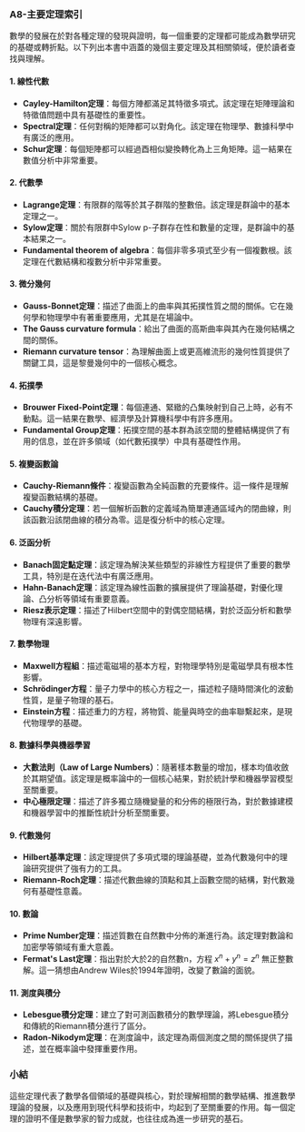 ### A8-主要定理索引

數學的發展在於對各種定理的發現與證明，每一個重要的定理都可能成為數學研究的基礎或轉折點。以下列出本書中涵蓋的幾個主要定理及其相關領域，便於讀者查找與理解。

#### 1. **線性代數**
- **Cayley-Hamilton定理**：每個方陣都滿足其特徵多項式。該定理在矩陣理論和特徵值問題中具有基礎性的重要性。
- **Spectral定理**：任何對稱的矩陣都可以對角化。該定理在物理學、數據科學中有廣泛的應用。
- **Schur定理**：每個矩陣都可以經過酉相似變換轉化為上三角矩陣。這一結果在數值分析中非常重要。

#### 2. **代數學**
- **Lagrange定理**：有限群的階等於其子群階的整數倍。該定理是群論中的基本定理之一。
- **Sylow定理**：關於有限群中Sylow p-子群存在性和數量的定理，是群論中的基本結果之一。
- **Fundamental theorem of algebra**：每個非零多項式至少有一個複數根。該定理在代數結構和複數分析中非常重要。

#### 3. **微分幾何**
- **Gauss-Bonnet定理**：描述了曲面上的曲率與其拓撲性質之間的關係。它在幾何學和物理學中有著重要應用，尤其是在場論中。
- **The Gauss curvature formula**：給出了曲面的高斯曲率與其內在幾何結構之間的關係。
- **Riemann curvature tensor**：為理解曲面上或更高維流形的幾何性質提供了關鍵工具，這是黎曼幾何中的一個核心概念。

#### 4. **拓撲學**
- **Brouwer Fixed-Point定理**：每個連通、緊緻的凸集映射到自己上時，必有不動點。這一結果在數學、經濟學及計算機科學中有許多應用。
- **Fundamental Group定理**：拓撲空間的基本群為該空間的整體結構提供了有用的信息，並在許多領域（如代數拓撲學）中具有基礎性作用。

#### 5. **複變函數論**
- **Cauchy-Riemann條件**：複變函數為全純函數的充要條件。這一條件是理解複變函數結構的基礎。
- **Cauchy積分定理**：若一個解析函數的定義域為簡單連通區域內的閉曲線，則該函數沿該閉曲線的積分為零。這是復分析中的核心定理。

#### 6. **泛函分析**
- **Banach固定點定理**：該定理為解決某些類型的非線性方程提供了重要的數學工具，特別是在迭代法中有廣泛應用。
- **Hahn-Banach定理**：該定理為線性函數的擴展提供了理論基礎，對優化理論、凸分析等領域有重要意義。
- **Riesz表示定理**：描述了Hilbert空間中的對偶空間結構，對於泛函分析和數學物理有深遠影響。

#### 7. **數學物理**
- **Maxwell方程組**：描述電磁場的基本方程，對物理學特別是電磁學具有根本性影響。
- **Schrödinger方程**：量子力學中的核心方程之一，描述粒子隨時間演化的波動性質，是量子物理的基石。
- **Einstein方程**：描述重力的方程，將物質、能量與時空的曲率聯繫起來，是現代物理學的基礎。

#### 8. **數據科學與機器學習**
- **大數法則（Law of Large Numbers）**：隨著樣本數量的增加，樣本均值收斂於其期望值。該定理是概率論中的一個核心結果，對於統計學和機器學習模型至關重要。
- **中心極限定理**：描述了許多獨立隨機變量的和分佈的極限行為，對於數據建模和機器學習中的推斷性統計分析至關重要。

#### 9. **代數幾何**
- **Hilbert基準定理**：該定理提供了多項式環的理論基礎，並為代數幾何中的理論研究提供了強有力的工具。
- **Riemann-Roch定理**：描述代數曲線的頂點和其上函數空間的結構，對代數幾何有基礎性意義。

#### 10. **數論**
- **Prime Number定理**：描述質數在自然數中分佈的漸進行為。該定理對數論和加密學等領域有重大意義。
- **Fermat's Last定理**：指出對於大於2的自然數n，方程  $`x^n + y^n = z^n`$  無正整數解。這一猜想由Andrew Wiles於1994年證明，改變了數論的面貌。

#### 11. **測度與積分**
- **Lebesgue積分定理**：建立了對可測函數積分的數學理論，將Lebesgue積分和傳統的Riemann積分進行了區分。
- **Radon-Nikodym定理**：在測度論中，該定理為兩個測度之間的關係提供了描述，並在概率論中發揮重要作用。

### 小結

這些定理代表了數學各個領域的基礎與核心，對於理解相關的數學結構、推進數學理論的發展，以及應用到現代科學和技術中，均起到了至關重要的作用。每一個定理的證明不僅是數學家的智力成就，也往往成為進一步研究的基石。